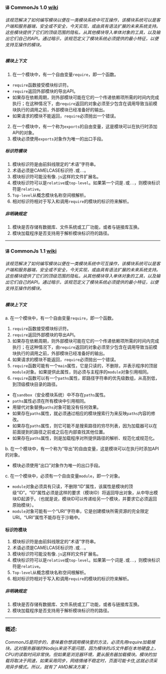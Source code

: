 ### `译` CommonJs 1.0 [wiki](http://wiki.commonjs.org/wiki/Modules/1.0)

###### 该规范解决了如何编写模块以便在一类模块系统中可互操作，该模块系统可以是客户端和服务器端，安全或不安全，今天实现，或由具有语法扩展的未来系统支持。这些模块提供了它们的顶级范围的隐私，从其他模块导入单体对象的工具，以及输出它们自己的API。通过暗示，该规范定义了模块系统必须提供的最小特征，以便支持互操作的模块。

##### 模块上下文
1. 在一个模块中，有一个自由变量`require`，即一个函数。
  - `require`函数接受模块标识符。
  - `require`返回外部模块的导出API。
  - 如果存在依赖周期，则外部模块可能在它的一个传递依赖项所需的时间内完成执行；在这种情况下，由`require`返回的对象必须至少包含在调用导致当前模块执行的调用之前，外部模块已经准备好的输出。
  - 如果请求的模块不能返回，`require`必须抛出一个错误。
2. 在一个模块中，有一个称为`exports`的自由变量，这是模块可以在执行时添加API的对象。
3. 模块必须使用`exports`对象作为唯一的出口手段。

##### 标识符模块
1. 模块标识符是由前斜线限定的“术语”字符串。
2. 术语必须是CAMELCASE标识符`.`或`..`。
3. 模块标识符可能没有像`.js`这样的文件扩展名。
3. 模块标识符可以是`relative`或`top-level`。如果第一个词是`.`或`..`，则模块标识符是`relative`。
5. `Top-level`从概念模块名称空间根解析。
6. 相对标识符相对于写入和调用`require`的模块的标识符来解析。

##### 非明确规定
1. 模块是否存储有数据库、文件系统或工厂功能，或者与链接库互换。
2. 模块加载程序是否支持用于解析模块标识符的路径。

------------------------------

### `译` CommonJs 1.1 [wiki](http://wiki.commonjs.org/wiki/Modules/1.1)

###### 该规范解决了如何编写模块以便在一类模块系统中可互操作，该模块系统可以是客户端和服务器端，安全或不安全，今天实现，或由具有语法扩展的未来系统支持。这些模块提供了它们的顶级范围的隐私，从其他模块导入单体对象的工具，以及输出它们自己的API。通过暗示，该规范定义了模块系统必须提供的最小特征，以便支持互操作的模块。

##### 模块上下文
a. 在一个模块中，有一个自由变量`require`，即一个函数。
1. `require`函数接受模块标识符。
2. `require`返回外部模块的导出API。
3. 如果存在依赖周期，则外部模块可能在它的一个传递依赖项所需的时间内完成执行；在这种情况下，由`require`返回的对象必须至少包含在调用导致当前模块执行的调用之前，外部模块已经准备好的输出。
4. 如果请求的模块不能返回，`require`必须抛出一个错误。
5. `require`函数可能有一个`main`属性，它是只读的，不删除，并表示程序的顶层`module`对象。如果提供此属性，则必须与主程序的`module`对象引用相同。
6. `require`函数可以有一个`paths`属性，即路径字符串的优先级数组，从高到低，到顶级模块目录的路径。
- 在`sandbox`（安全模块系统）中不存在`paths`属性。
- `paths`属性必须在所有模块中引用相同。
- 用替代对象替换`paths`对象可能没有任何效果。
- 如果存在`paths`属性，就必须通过相应的模块搜索行为来反映`paths`内容的修改。
- 如果存在`paths`属性，则它可能不是搜索路径的穷尽列表，因为加载器可以在前面提到的路径之前或之后在内部查找其他位置。
- 如果存在`paths`属性，则是加载程序对所提供路径的解析、规范化或规范化。

b. 在一个模块中，有一个称为“导出”的自由变量，这是模块可以在执行时添加API的对象。
  - 模块必须使用“出口”对象作为唯一的出口手段。
  
c. 在一个模块中，必须有一个自由变量`module`，即一个对象。
-  `module`对象必须具有只读，不删除“ID”属性，该属性是模块的顶级“ID”。“ID”属性必须是这样的要求（模块ID）将返回导出对象，从中导出模块ID起源于。（也就是说，模块ID可以传递给另一个模块，并要求它必须返回原始模块）。
- `module`对象可能有一个“URI”字符串，它是创建模块所需资源的完全限定URI。“URI”属性不能存在于沙箱中。

#### 标识符模块
1. 模块标识符是由前斜线限定的“术语”字符串。
2. 术语必须是CAMELCASE标识符`.`或`..`。
3. 模块标识符可能没有像`.js`这样的文件扩展名。
3. 模块标识符可以是`relative`或`top-level`。如果第一个词是`.`或`..`，则模块标识符是`relative`。
5. `Top-level`从概念模块名称空间根解析。
6. 相对标识符相对于写入和调用`require`的模块的标识符来解析。

##### 非明确规定
1. 模块是否存储有数据库、文件系统或工厂功能，或者与链接库互换。
2. 模块加载程序是否支持用于解析模块标识符的路径。

------------------------------

### 概述: 
###### CommonJS是同步的，意味着你想调用模块里的方法，必须先用require加载模块。这对服务器端的Nodejs来说不是问题，因为模块的JS文件都在本地硬盘上，CPU的读取时间非常快。但如果是浏览器环境，要从服务器加载模块。模块的加载将取决于网速，如果采用同步，网络情绪不稳定时，页面可能卡住,这就必须采用异步模式。所以，就有了 AMD解决方案； 


